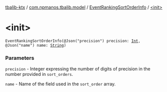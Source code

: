 [tbalib-ktx](../../index.md) / [com.npmanos.tbalib.model](../index.md) / [EventRankingSortOrderInfo](index.md) / [&lt;init&gt;](./-init-.md)

# &lt;init&gt;

`EventRankingSortOrderInfo(@Json("precision") precision: `[`Int`](https://kotlinlang.org/api/latest/jvm/stdlib/kotlin/-int/index.html)`, @Json("name") name: `[`String`](https://kotlinlang.org/api/latest/jvm/stdlib/kotlin/-string/index.html)`)`

### Parameters

`precision` - Integer expressing the number of digits of precision in the number provided in `sort_orders`.

`name` - Name of the field used in the `sort_order` array.